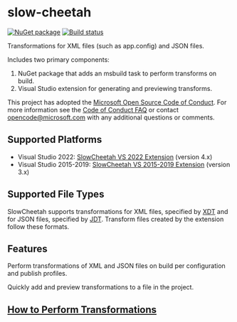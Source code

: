 # slow-cheetah
[![NuGet package](https://img.shields.io/nuget/v/Microsoft.VisualStudio.SlowCheetah.svg)](https://nuget.org/packages/Microsoft.VisualStudio.SlowCheetah)
[![Build status](https://ci.appveyor.com/api/projects/status/qqvu367widkayo05/branch/master?svg=true)](https://ci.appveyor.com/project/jviau/slow-cheetah/branch/master)

Transformations for XML files (such as app.config) and JSON files.

Includes two primary components:
1. NuGet package that adds an msbuild task to perform transforms on build.
2. Visual Studio extension for generating and previewing transforms.

This project has adopted the [Microsoft Open Source Code of
Conduct](https://opensource.microsoft.com/codeofconduct/).
For more information see the [Code of Conduct
FAQ](https://opensource.microsoft.com/codeofconduct/faq/) or
contact [opencode@microsoft.com](mailto:opencode@microsoft.com)
with any additional questions or comments.

## Supported Platforms
* Visual Studio 2022: [SlowCheetah VS 2022 Extension](https://marketplace.visualstudio.com/items?itemName=vscps.SlowCheetah-XMLTransforms-VS2022) (version 4.x)
* Visual Studio 2015-2019: [SlowCheetah VS 2015-2019 Extension](https://marketplace.visualstudio.com/items?itemName=VisualStudioProductTeam.SlowCheetah-XMLTransforms) (version 3.x)

## Supported File Types

SlowCheetah supports transformations for XML files, specified by [XDT](https://msdn.microsoft.com/en-us/library/dd465326(v=vs.110).aspx) and for JSON files, specified by [JDT](https://github.com/Microsoft/json-document-transforms). Transform files created by the extension follow these formats.

## Features

Perform transformations of XML and JSON files on build per configuration and publish profiles.

Quickly add and preview transformations to a file in the project. 

## [How to Perform Transformations](doc/transforming_files.md)
